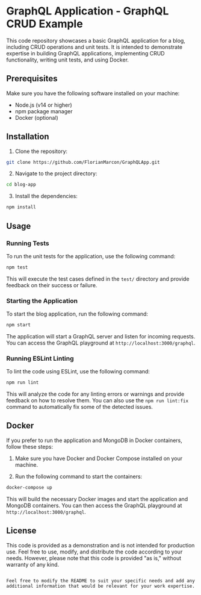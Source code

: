 # GraphQL Application - GraphQL CRUD Example

This code repository showcases a basic GraphQL application for a blog, including CRUD operations and unit tests. It is intended to demonstrate expertise in building GraphQL applications, implementing CRUD functionality, writing unit tests, and using Docker.

## Prerequisites

Make sure you have the following software installed on your machine:

- Node.js (v14 or higher)
- npm package manager
- Docker (optional)

## Installation

1. Clone the repository:

```bash
git clone https://github.com/FlorianMarcon/GraphQLApp.git
```

2. Navigate to the project directory:

```bash
cd blog-app
```

3. Install the dependencies:

```bash
npm install
```

## Usage

### Running Tests

To run the unit tests for the application, use the following command:

```bash
npm test
```

This will execute the test cases defined in the `test/` directory and provide feedback on their success or failure.

### Starting the Application

To start the blog application, run the following command:

```bash
npm start
```

The application will start a GraphQL server and listen for incoming requests. You can access the GraphQL playground at `http://localhost:3000/graphql`.

### Running ESLint Linting

To lint the code using ESLint, use the following command:

```bash
npm run lint
```

This will analyze the code for any linting errors or warnings and provide feedback on how to resolve them. You can also use the `npm run lint:fix` command to automatically fix some of the detected issues.

## Docker

If you prefer to run the application and MongoDB in Docker containers, follow these steps:

1. Make sure you have Docker and Docker Compose installed on your machine.

2. Run the following command to start the containers:

```bash
docker-compose up
```

This will build the necessary Docker images and start the application and MongoDB containers. You can then access the GraphQL playground at `http://localhost:3000/graphql`.

## License

This code is provided as a demonstration and is not intended for production use. Feel free to use, modify, and distribute the code according to your needs. However, please note that this code is provided "as is," without warranty of any kind.

```

Feel free to modify the README to suit your specific needs and add any additional information that would be relevant for your work expertise.